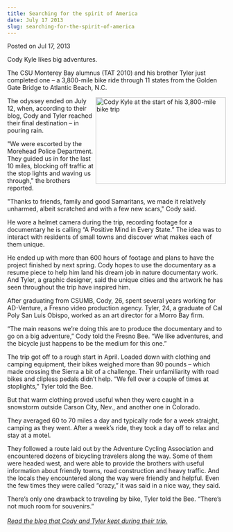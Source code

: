 ```yaml
---
title: Searching for the spirit of America
date: July 17 2013
slug: searching-for-the-spirit-of-america
---
```


 



<span class="date">Posted on Jul 17, 2013    </span>
<p>Cody Kyle likes big adventures.</p>
<p>The CSU Monterey Bay alumnus (TAT 2010) and his brother Tyler
just completed one &#x2013; a 3,800-mile bike ride through 11 states from
the Golden Gate Bridge to Atlantic Beach, N.C.</p>
<p><img alt="Cody Kyle at the start of his 3,800-mile bike trip" src="https://news.csumb.edu/sites/default/files/65/attachments/news/images/cody_kyle.jpg" style="float:right; width:300px; height:200px">The odyssey ended
on July 12, when, according to their blog, Cody and Tyler reached
their final destination &#x2013; in pouring rain.</img></p>
<p>&quot;We were escorted by the Morehead Police Department. They guided
us in for the last 10 miles, blocking off traffic at the stop
lights and waving us through,&quot; the brothers reported.</p>
<p>&quot;Thanks to friends, family and good Samaritans, we made it
relatively unharmed, albeit scratched and with a few new scars,&quot;
Cody said.</p>
<p>He wore a helmet camera during the trip, recording footage for a
documentary he is calling &#x201C;A Positive Mind in Every State.&#x201D; The
idea was to interact with residents of small towns and discover
what makes each of them unique.</p>
<p>He ended up with more than 600 hours of footage and plans to
have the project finished by next spring. Cody hopes to use the
documentary as a resume piece to help him land his dream job in
nature documentary work. And Tyler, a graphic designer, said the
unique cities and the artwork he has seen throughout the trip have
inspired him.</p>
<p>After graduating from CSUMB, Cody, 26, spent several years
working for AD-Venture, a Fresno video production agency. Tyler,
24, a graduate of Cal Poly San Luis Obispo, worked as an art
director for a Morro Bay firm.</p>
<p>&#x201C;The main reasons we&#x2019;re doing this are to produce the
documentary and to go on a big adventure,&#x201D; Cody told the Fresno
Bee. &#x201C;We like adventures, and the bicycle just happens to be the
medium for this one.&#x201D;</p>
<p>The trip got off to a rough start in April. Loaded down with
clothing and camping equipment, their bikes weighed more than 90
pounds &#x2013; which made crossing the Sierra a bit of a challenge. Their
unfamiliarity with road bikes and clipless pedals didn&#x2019;t help. &#x201C;We
fell over a couple of times at stoplights,&#x201D; Tyler told the Bee.</p>
<p>But that warm clothing proved useful when they were caught in a
snowstorm outside Carson City, Nev., and another one in
Colorado.</p>
<p>They averaged 60 to 70 miles a day and typically rode for a week
straight, camping as they went. After a week&#x2019;s ride, they took a
day off to relax and stay at a motel.</p>
<p>They followed a route laid out by the Adventure Cycling
Association and encountered dozens of bicycling travelers along the
way. Some of them were headed west, and were able to provide the
brothers with useful information about friendly towns, road
construction and heavy traffic. And the locals they encountered
along the way were friendly and helpful. Even the few times they
were called &#x201C;crazy,&#x201D; it was said in a nice way, they said.</p>
<p>There&#x2019;s only one drawback to traveling by bike, Tyler told the
Bee. &#x201C;There&#x2019;s not much room for souvenirs.&#x201D;<br>
<br>
<a href="https://outthereinit.wordpress.com" rel="nofollow"><em>Read
the blog that Cody and Tyler kept during their trip.</em></a></br></br></p>





 
